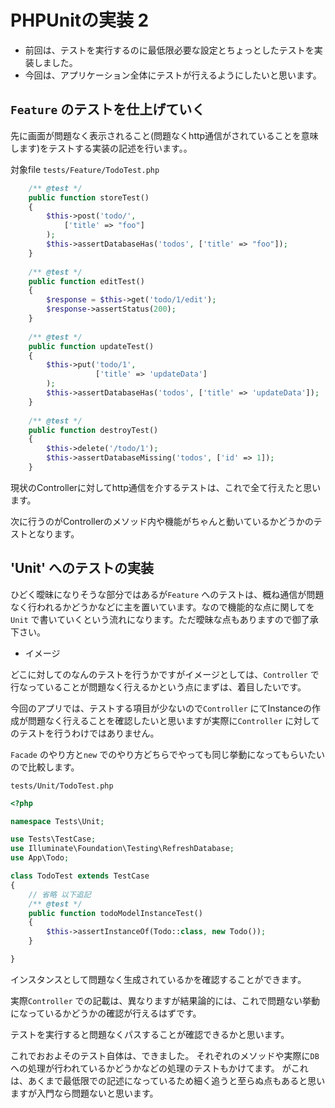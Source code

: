 # PHPUnitの実装 2

- 前回は、テストを実行するのに最低限必要な設定とちょっとしたテストを実装しました。
- 今回は、アプリケーション全体にテストが行えるようにしたいと思います。


## `Feature` のテストを仕上げていく

先に画面が問題なく表示されること(問題なくhttp通信がされていることを意味します)をテストする実装の記述を行います。。

対象file `tests/Feature/TodoTest.php`

```php
    /** @test */
    public function storeTest()
    {
        $this->post('todo/', 
            ['title' => "foo"]
        );
        $this->assertDatabaseHas('todos', ['title' => "foo"]);
    }
    
    /** @test */
    public function editTest()
    {
        $response = $this->get('todo/1/edit');
        $response->assertStatus(200);
    }
    
    /** @test */
    public function updateTest()
    {
        $this->put('todo/1',
                   ['title' => 'updateData']
        );
        $this->assertDatabaseHas('todos', ['title' => 'updateData']);
    }
    
    /** @test */
    public function destroyTest()
    { 
        $this->delete('/todo/1');
        $this->assertDatabaseMissing('todos', ['id' => 1]);
    }
```

現状のControllerに対してhttp通信を介するテストは、これで全て行えたと思います。

次に行うのがControllerのメソッド内や機能がちゃんと動いているかどうかのテストとなります。


## 'Unit' へのテストの実装

ひどく曖昧になりそうな部分ではあるが`Feature` へのテストは、概ね通信が問題なく行われるかどうかなどに主を置いています。なので機能的な点に関してを`Unit` で書いていくという流れになります。ただ曖昧な点もありますので御了承下さい。


- イメージ

どこに対してのなんのテストを行うかですがイメージとしては、`Controller` で行なっていることが問題なく行えるかという点にまずは、着目したいです。

今回のアプリでは、テストする項目が少ないので`Controller` にてInstanceの作成が問題なく行えることを確認したいと思いますが実際に`Controller` に対してのテストを行うわけではありません。

`Facade` のやり方と`new` でのやり方どちらでやっても同じ挙動になってもらいたいので比較します。


`tests/Unit/TodoTest.php`
```php
<?php

namespace Tests\Unit;

use Tests\TestCase;
use Illuminate\Foundation\Testing\RefreshDatabase;
use App\Todo;

class TodoTest extends TestCase
{
    // 省略 以下追記
    /** @test */
    public function todoModelInstanceTest()
    {
        $this->assertInstanceOf(Todo::class, new Todo());
    }

}
```

インスタンスとして問題なく生成されているかを確認することができます。

実際`Controller` での記載は、異なりますが結果論的には、これで問題ない挙動になっているかどうかの確認が行えるはずです。

テストを実行すると問題なくパスすることが確認できるかと思います。


これでおおよそのテスト自体は、できました。
それぞれのメソッドや実際に`DB` への処理が行われているかどうかなどの処理のテストもかけてます。
がこれは、あくまで最低限での記述になっているため細く追うと至らぬ点もあると思いますが入門なら問題ないと思います。

